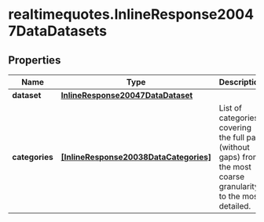 # realtimequotes.InlineResponse20047DataDatasets

## Properties

Name | Type | Description | Notes
------------ | ------------- | ------------- | -------------
**dataset** | [**InlineResponse20047DataDataset**](InlineResponse20047DataDataset.md) |  | [optional] 
**categories** | [**[InlineResponse20038DataCategories]**](InlineResponse20038DataCategories.md) | List of categories covering the full path (without gaps) from the most coarse granularity to the most detailed. | [optional] 


